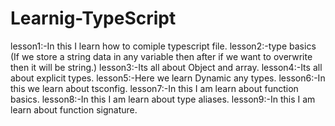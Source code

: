 # Learnig-TypeScript



lesson1:-In this I learn how to comiple typescript file.
lesson2:-type basics (If we store a string data in any variable then after if we want to overwrite then it will be string.)
lesson3:-Its all about Object and array.
lesson4:-Its all about explicit types.
lesson5:-Here we learn Dynamic any types.
lesson6:-In this we learn about tsconfig.
lesson7:-In this I am learn about function basics.
lesson8:-In this I am learn about type aliases.
lesson9:-In this I am learn about function signature.
